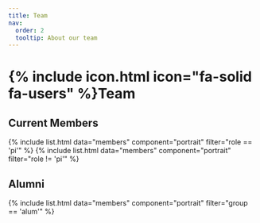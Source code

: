 ```yaml
---
title: Team
nav:
  order: 2
  tooltip: About our team
---
```


# {% include icon.html icon="fa-solid fa-users" %}Team

## Current Members

{% include list.html data="members" component="portrait" filter="role == 'pi'" %}
{% include list.html data="members" component="portrait" filter="role != 'pi'" %}


## Alumni
{% include list.html data="members" component="portrait" filter="group == 'alum'" %}
